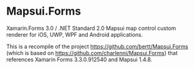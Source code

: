 # Mapsui.Forms

Xamarin.Forms 3.0 / .NET Standard 2.0 Mapsui map control custom renderer for iOS, UWP, WPF and Android applications. 

This is a recompile of the project https://github.com/bertt/Mapsui.Forms (which is based on https://github.com/charlenni/Mapsui.Forms) that references Xamarin Forms 3.3.0.912540 and Mapsui 1.4.8.
